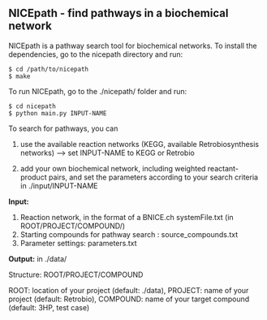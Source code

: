 NICEpath - find pathways in a biochemical network
---------------------------------------------------
NICEpath is a pathway search tool for biochemical networks.
To install the dependencies, go to the nicepath directory and run:
```
$ cd /path/to/nicepath
$ make
```

To run NICEpath, go to the ./nicepath/ folder and run:
```
$ cd nicepath
$ python main.py INPUT-NAME
```

To search for pathways, you can 
1) use the available reaction networks (KEGG, available Retrobiosynthesis networks) --> set INPUT-NAME to KEGG or Retrobio 
	
2) add your own biochemical network, including weighted reactant-product pairs, and set the parameters according to your search criteria in ./input/INPUT-NAME

**Input:**
1) Reaction network, in the format of a BNICE.ch systemFile.txt (in ROOT/PROJECT/COMPOUND/)
2) Starting compounds for pathway search : source_compounds.txt
3) Parameter settings: parameters.txt

**Output:** in ./data/

Structure: ROOT/PROJECT/COMPOUND

ROOT: location of your project (default: ./data), 
PROJECT: name of your project (default: Retrobio), 
COMPOUND: name of your target compound (default: 3HP, test case)

